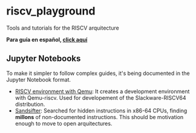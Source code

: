 # riscv_playground
Tools and tutorials for the RISCV arquitecture

**Para guía en español, [click aquí](https://github.com/fede2cr/riscv_playground/blob/master/README.md)**

## Jupyter Notebooks

To make it simpler to follow complex guides, it's being documented in the Jupyter Notebook format.

- [RISCV environment with Qemu](https://github.com/fede2cr/riscv_playground/blob/master/RISCV%20Qemu.en.ipynb): It creates a development environment with Qemu-riscv. Used for developement of the Slackware-RISCV64 distribution.
- [Sandsifter](https://github.com/fede2cr/riscv_playground/blob/master/CPU%20Sandsifter.ipynb): Searched for hidden instructions in x86-64 CPUs, finding **millons** of non-documented instructions. This should be motivation enough to move to open arquitectures.
